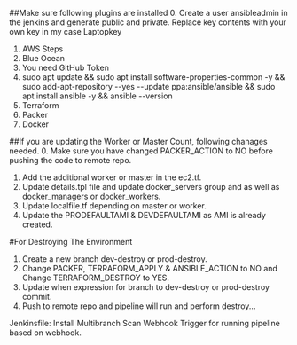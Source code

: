 ##Make sure following plugins are installed
0. Create a user ansibleadmin in the jenkins and generate public and private. Replace key contents with your own key in my case Laptopkey
1. AWS Steps
2. Blue Ocean
3. You need GitHub Token
4. sudo apt update && sudo apt install software-properties-common -y && sudo add-apt-repository --yes --update ppa:ansible/ansible && sudo apt install ansible -y && ansible --version
5. Terraform
6. Packer
7. Docker

##If you are updating the Worker or Master Count, following chanages needed.
0. Make sure you have changed PACKER_ACTION to NO before pushing the code to remote repo.
1. Add the additional worker or master in the ec2.tf.
2. Update details.tpl file and update docker_servers group and as well as docker_managers or docker_workers.
4. Update localfile.tf depending on master or worker.
5. Update the PRODEFAULTAMI & DEVDEFAULTAMI as AMI is already created.

#For Destroying The Environment
1. Create a new branch dev-destroy or prod-destroy.
2. Change PACKER, TERRAFORM_APPLY & ANSIBLE_ACTION to NO and Change TERRAFORM_DESTROY to YES.
3. Update when expression for branch to dev-destroy or prod-destroy commit.
4. Push to remote repo and pipeline will run and perform destroy...



Jenkinsfile:
Install Multibranch Scan Webhook Trigger for running pipeline based on webhook.